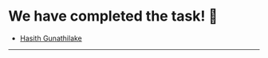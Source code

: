# We have completed the task! :raised_hands:

- [Hasith Gunathilake](https://has-gt.github.io/My-Site/)

---------------------------------------------------------------------------
